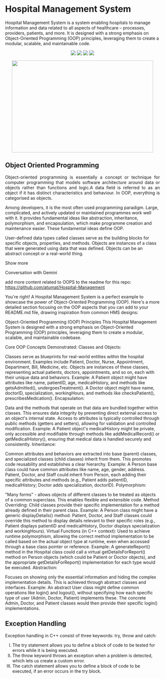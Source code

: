 <h1>Hospital Management System</h1>

Hospital Management System is a system enabling hospitals to manage information and data related to all aspects of healthcare – processes, providers, patients, and more. It is designed with a strong emphasis on Object-Oriented Programming (OOP) principles, leveraging them to create a modular, scalable, and maintainable code.

 
 <p align="center">
<img src="https://img.shields.io/badge/made%20by%20-Aarti-blue">
<img src="https://img.shields.io/badge/C++-orange">
<img src="https://img.shields.io/badge/contributions-Welcome-brightgreen">
<img src="https://badges.frapsoft.com/os/v1/open-source.svg?v=103">
</p>




 <p align="center">
  <img width="460" height="300"src="https://user-images.githubusercontent.com/116307514/218166840-350e6312-48dd-4b74-897f-048048f99982.png">
</p>
 
 

<h2 >Object Oriented Programming </h2>
 <p align="justify">
 Object-oriented programming is essentially a concept or technique for computer programming that models software architecture around data or objects rather than functions and logic.A data field is referred to as an object if it has distinct characteristics and behaviour. In OOP, everything is categorised as objects.
</p>
<p>

Among developers, it is the most often used programming paradigm. Large, complicated, and actively updated or maintained programmes work well with it. It provides fundamental ideas like abstraction, inheritance, polymorphism, and encapsulation, which make programme creation and maintenance easier. These fundamental ideas define OOP.
  
</p>



User-defined data types called classes serve as the building blocks for specific objects, properties, and methods.
 Objects are instances of a class that were generated using data that was defined. Objects can be an abstract concept or a real-world thing. 

 

Show more

Conversation with Gemini

add more content related to OOPS to the readme for this repo: https://github.com/atumat/Hospital-Management


You're right! A Hospital Management System is a perfect example to showcase the power of Object-Oriented Programming (OOP). Here's a more detailed section focusing on the OOP aspects that you can add to your README.md file, drawing inspiration from common HMS designs:

Object-Oriented Programming (OOP) Principles
This Hospital Management System is designed with a strong emphasis on Object-Oriented Programming (OOP) principles, leveraging them to create a modular, scalable, and maintainable codebase.

Core OOP Concepts Demonstrated:
Classes and Objects:

Classes serve as blueprints for real-world entities within the hospital environment. Examples include Patient, Doctor, Nurse, Appointment, Department, Bill, Medicine, etc.
Objects are instances of these classes, representing actual patients, doctors, appointments, and so on, each with their unique data and behaviors.
Example: A Patient object might have attributes like name, patientID, age, medicalHistory, and methods like getsAdmitted(), undergoesTreatment(). A Doctor object might have name, doctorID, specialization, workingHours, and methods like checksPatient(), prescribesMedication().
Encapsulation:

Data and the methods that operate on that data are bundled together within classes. This ensures data integrity by preventing direct external access to an object's internal state.
Access to attributes is typically controlled through public methods (getters and setters), allowing for validation and controlled modification.
Example: A Patient object's medicalHistory might be private, only accessible and modifiable through methods like addMedicalRecord() or getMedicalHistory(), ensuring that medical data is handled securely and consistently.
Inheritance:

Common attributes and behaviors are extracted into base (parent) classes, and specialized classes (child classes) inherit from them. This promotes code reusability and establishes a clear hierarchy.
Example:
A Person base class could have common attributes like name, age, gender, address.
Patient, Doctor, and Staff could inherit from Person, each adding their specific attributes and methods (e.g., Patient adds patientID, medicalHistory; Doctor adds specialization, doctorID).
Polymorphism:

"Many forms" - allows objects of different classes to be treated as objects of a common superclass. This enables flexible and extensible code.
Method Overriding: Child classes provide their specific implementation for a method already defined in their parent class.
Example: A Person class might have a generic displayDetails() method. Patient, Doctor, and Staff classes could override this method to display details relevant to their specific roles (e.g., Patient displays patientID and medicalHistory, Doctor displays specialization and workingHours).
Virtual Functions (in C++ context): Used to achieve runtime polymorphism, allowing the correct method implementation to be called based on the actual object type at runtime, even when accessed through a base class pointer or reference.
Example: A generateReport() method in the Hospital class could call a virtual getDetailsForReport() method on Person objects (which could be Patient or Doctor objects), and the appropriate getDetailsForReport() implementation for each type would be executed.
Abstraction:

Focuses on showing only the essential information and hiding the complex implementation details. This is achieved through abstract classes and interfaces.
Example: An abstract User class might define common operations like login() and logout(), without specifying how each specific type of user (Admin, Doctor, Patient) implements these. The concrete Admin, Doctor, and Patient classes would then provide their specific login() implementations.


<h2> Exception Handling </h3>
<p> Exception handling in C++ consist of three keywords: try, throw and catch: <br> </p>
<ol type="I">
    <li> The try statement allows you to define a block of code to be tested for errors while it is being executed. </a></li>
    <li> The throw keyword throws an exception when a problem is detected, which lets us create a custom error. </a></li>
    <li> The catch statement allows you to define a block of code to be executed, if an error occurs in the try block. </a></li>
 













